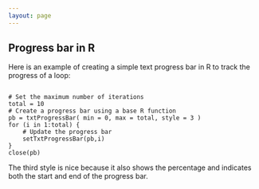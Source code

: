 ```yaml
---
layout: page
---
```


## Progress bar in R

Here is an example of creating a simple text progress bar in R to track the progress of a loop:  
<pre><code>
# Set the maximum number of iterations
total = 10
# Create a progress bar using a base R function
pb = txtProgressBar( min = 0, max = total, style = 3 )
for (i in 1:total) {
	# Update the progress bar
	setTxtProgressBar(pb,i)
}
close(pb)
</code></pre>
The third style is nice because it also shows the percentage and indicates both the start and end of the progress bar.
